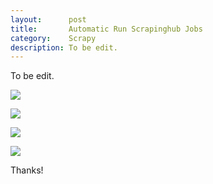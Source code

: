 ```yaml
---
layout:      post
title:       Automatic Run Scrapinghub Jobs
category:    Scrapy
description: To be edit.
---
```


To be edit.  

![]({{site.baseurl}}/assets/img/auto-scrapinghub.png)  

![]({{site.baseurl}}/assets/img/spider-auto-deploy.png)  

![]({{site.baseurl}}/assets/img/travis-ci-cron.png)  

![]({{site.baseurl}}/assets/img/travis-ci-options.png)  

Thanks!  
